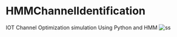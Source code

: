 # HMMChannelIdentification
 IOT Channel Optimization simulation Using Python and HMM
![ss](https://github.com/efekir/HMMChannelIdentification/assets/44182865/980bdb7b-8e81-40f0-87cf-a6fa6e058f0c)
